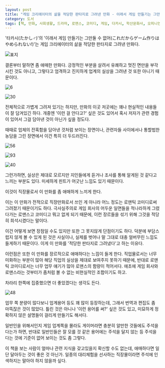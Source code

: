 ```yaml
---
layout: post
title: "게임 크리에이터의 삶을 적당한 판타지로 그려낸 만화 - 이래서 게임 만들기는 그만둘 수 없어 1"
category: 도서
tags: [책, 만화, 사회생활, 드라마, 로맨스, 코미디, 게임, 다카시, 학산문화사, 오피니언 리더, 서평]
---
```


'타카시(たかし♂)'의
'이래서 게임 만들기는 그만둘 수 없어(これだからゲーム作りはやめられない!)'는
게임 크리에이터의 삶을 적당한 판타지로 그려낸 만화다.

![표지](/images/koredakara-gam-zukuri-wa-yamerarenai-1-comic-book-h480.jpg)

결론부터 말하면 좀 애매한 만화다.
긍정적인 부분을 살려서 유쾌하고 멋진 면만을 부각시킨 것도 아니고,
그렇다고 엄격하고 진지하게 업계의 실상을 그려낸 것 또한 아니기 때문이다.

![6](/images/koredakara-gam-zukuri-wa-yamerarenai-1-comic-book-p006.jpg)

![30](/images/koredakara-gam-zukuri-wa-yamerarenai-1-comic-book-p030.jpg)

전체적으로 가볍게 그려져 있기는 하지만,
만화의 이곳 저곳에는 꽤나 현실적인 내용들이 잘 담겨있긴 하다.
개중엔 '이런 걸 안다고?' 싶은 것도 있어서 혹시 저자가 관련 경험이 있어서 그걸 담아낸 것이 아닌가 싶을 정도다.

때때로 업체의 잔혹함을 담아낸 것처럼 보이는 장면이나,
관련자들 사이에서나 통할법한 농담을 그린 장면에서 이건 특히 더 두드러진다.

![56](/images/koredakara-gam-zukuri-wa-yamerarenai-1-comic-book-p056.jpg)

![93](/images/koredakara-gam-zukuri-wa-yamerarenai-1-comic-book-p093.jpg)

![40](/images/koredakara-gam-zukuri-wa-yamerarenai-1-comic-book-p040.jpg)

그런가하면, 실상은 제대로 모르지만 지인들에게 듣거나 조사를 통해 알게된 것 같다고 느끼는 부분도 있다.
미세하게 핀트가 어긋난 느낌도 있기 때문이다.

이것이 직장물로서 이 만화를 좀 애매하게 느끼게 한다.

이는 이 만화가 전적으로 직장만화로서 쓰인 게 아니라
어느 정도는 로맨틱 코미디로써 그려졌기 때문이기도 하다.
극사실주의로 게임 회사의 어두운 일면들을 적나라하게 그렸다가는
로맨스고 코미디고 뭐고 없게 되기 때문에,
이런 장르들을 섞기 위해 그것을 적당히 희석시켰다는 말이다.

이건 어떻게 보면 장점일 수도 있지만 또한 그 못지않게 단점이기도 하다.
덕분에 부담스럽지 않게 볼 수 있게 된 것은 사실이나,
실제를 벗어나 말 그대로 대충 얼버무린 느낌도 들게하기 때문이다.
이게 이 만화를 '적당한 판타지로 그려냈다'고 하는 이유다.

이런점은 또한 이 만화를 장르적으로 애매하다는 느낌이 들게 한다.
직업물로서는 너무 미화하는 부분이 많아 해당 직업의 실상을 제대로 보여주지 못하기 때문에,
반대로 로맨틱 코미디로서는 너무 업무 얘기가 많아 로맨스의 함량이 적어서다.
애초에 게임 회사와 로맨스라는 것부터가 좀처럼 볼 수 없는 비현실적인 조합이기도 하고.

차라리 한쪽에 집중했으면 더 좋았겠다는 생각도 든다.

![48](/images/koredakara-gam-zukuri-wa-yamerarenai-1-comic-book-p048.jpg)

업무 쪽 분량이 많다보니 업계용어 등도 꽤 많이 등장하는데,
그래서 번역과 편집도 좀 마뜩잖은 것이 많았다.
틀린 것은 아니나 '이런 용어를 써?' 싶은 것도 있고,
미묘하게 정확하지 않은 설명들이 걸리게 만들기도 해서다.

일반인을 위해서인지 게임 업계쪽을 몰라도 게이머라면 충분히 알만한 것들에도 주석을 다는가 하면,
반대로 일반인들은 잘 모를 것 같은 용어에는 주석을 달지 않는 등
주석을 다는 것에 기준이 없어 보이는 것도 좀 그렇다.

이 책을 보는 사람이 얼마나 관련 지식을 갖고있을지 확신할 수도 없는데,
애매하다면 일단 달아두는 것이 좋은 것 아닌가.
일종의 대리체험을 선사하는 직장물이라면 주석에 인색하지는 말아야 하지 않을까 싶다.
